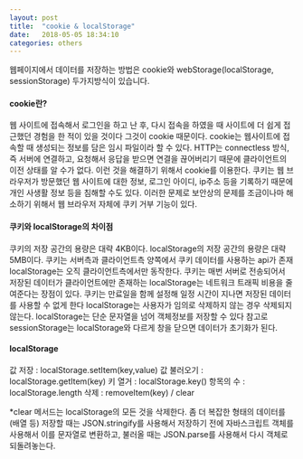```yaml
---
layout: post
title:  "cookie & localStorage"
date:   2018-05-05 18:34:10
categories: others
---
```

웹페이지에서 데이터를 저장하는 방법은 cookie와 webStorage(localStorage, sessionStorage) 두가지방식이 있습니다.


#### **cookie란?**
웹 사이트에 접속해서 로그인을 하고 난 후, 다시 접속을 하였을 때 사이트에 더 쉽게 접근했던 경험을 한 적이 있을 것이다
그것이 cookie 때문이다. cookie는 웹사이트에 접속할 때 생성되는 정보를 담은 임시 파일이라 할 수 있다.
HTTP는 connectless 방식, 즉 서버에 연결하고, 요청해서 응답을 받으면 연결을 끊어버리기 때문에 클라이언트의 이전 상태를 알 수가 없다.
이런 것을 해결하기 위해서 cookie를 이용한다.
쿠키는 웹 브라우저가 방문했던 웹 사이트에 대한 정보, 로그인 아이디, ip주소 등을 기록하기 때문에 개인 사생활 정보 등을 침해할 수도 있다. 이러한 문제로 보안상의 문제를 조금이나마 해소하기 위해서
웹 브라우저 자체에 쿠키 거부 기능이 있다.


#### **쿠키와 localStorage의 차이점**
쿠키의 저장 공간의 용량은 대략 4KB이다.
localStorage의 저장 공간의 용량은 대략 5MB이다.
쿠키는 서버측과 클라이언트측 양쪽에서 쿠키 데이터를 사용하는 api가 존재
localStorage는 오직 클라이언트측에서만 동작한다.
쿠키는 매번 서버로 전송되어서 저장된 데이터가 클라이언트에만 존재하는 localStorage는 네트워크 트래픽 비용을 줄여준다는 장점이 있다.
쿠키는 만료일을 함께 설정해 일정 시간이 지나면 저장된 데이터를 사용할 수 없게 한다
localStorage는 사용자가 임의로 삭제하지 않는 경우 삭제되지 않는다.
localStorage는 단순 문자열을 넘어 객체정보를 저장할 수 있다
참고로 sessionStorage는 localStorage와 다르게 창을 닫으면 데이터가 초기화가 된다.

#### **localStorage**
값 저장 : localStorage.setItem(key,value)
값 불러오기 : localStorage.getItem(key)
키 열거 : localStorage.key()
항목의 수 : localStorage.length
삭제 : removeItem(key) / clear

*clear 메서드는 localStorage의 모든 것을 삭제한다.
좀 더 복잡한 형태의 데이터를(배열 등) 저장할 때는 JSON.stringify를 사용해서 저장하기 전에 자바스크립트 객체를 사용해서 이를 문자열로 변환하고,
 불러올 때는 JSON.parse를 사용해서 다시 객체로 되돌려놓는다.
